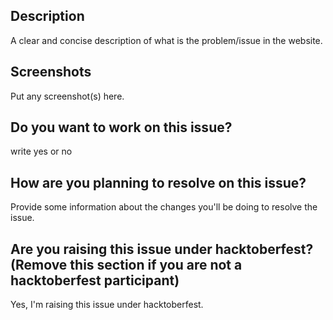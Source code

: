## Description
A clear and concise description of what is the problem/issue in the website.

## Screenshots
Put any screenshot(s) here.

## Do you want to work on this issue?
write yes or no

## How are you planning to resolve on this issue?
Provide some information about the changes you'll be doing to resolve the issue.

## Are you raising this issue under hacktoberfest? (Remove this section if you are not a hacktoberfest participant)
Yes, I'm raising this issue under hacktoberfest.

